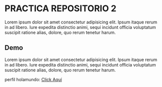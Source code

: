 # PRACTICA REPOSITORIO 2
Lorem ipsum dolor sit amet consectetur adipisicing elit. Ipsum itaque rerum in ad libero. Iure expedita distinctio animi, sequi incidunt officia voluptatum suscipit ratione alias, dolore, quo rerum tenetur harum.

## Demo
Lorem ipsum dolor sit amet consectetur adipisicing elit. Ipsum itaque rerum in ad libero. Iure expedita distinctio animi, sequi incidunt officia voluptatum suscipit ratione alias, dolore, quo rerum tenetur harum.

perfil holamundo: [Click Aquí](holamundo)